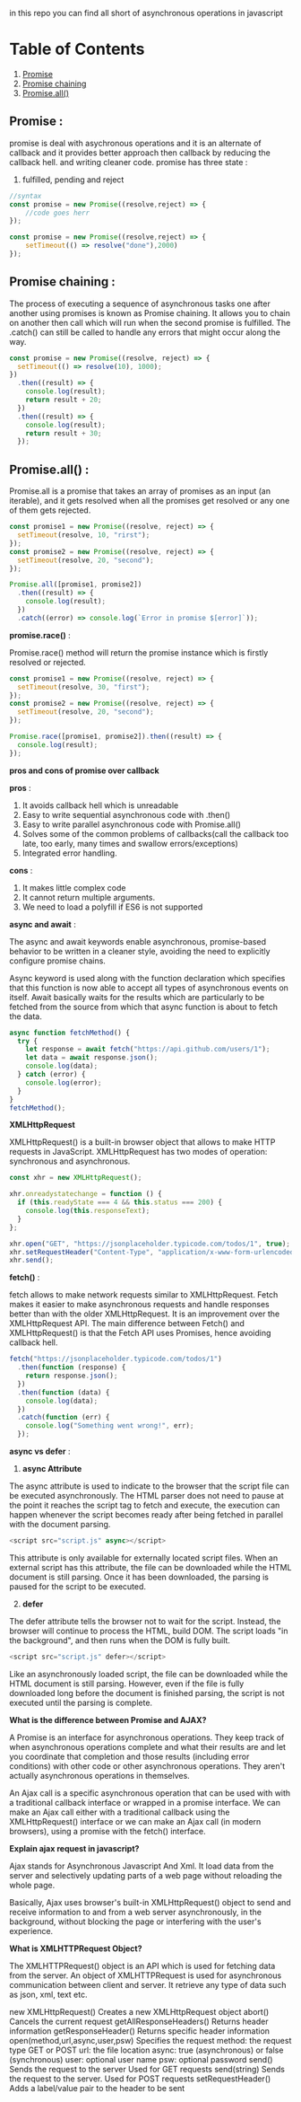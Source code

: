 in this repo you can find all short of asynchronous operations in javascript 


# Table of Contents

1. [Promise](#Promise)
2. [Promise chaining](#Promise-chaining)
3. [Promise.all()](#Promise.all())


## Promise :

promise is deal with asychronous operations and it is an alternate of callback and it provides better approach then callback by reducing the callback hell. and writing cleaner code.
promise has three state :

1. fulfilled, pending and reject

```javascript
//syntax
const promise = new Promise((resolve,reject) => {
    //code goes herr
});

const promise = new Promise((resolve,reject) => {
    setTimeout(() => resolve("done"),2000)
});
```

## Promise chaining :

The process of executing a sequence of asynchronous tasks one after another using promises is known as Promise chaining. It allows you to chain on another then call which will run when the second promise is fulfilled. The .catch() can still be called to handle any errors that might occur along the way.

```javascript
const promise = new Promise((resolve, reject) => {
  setTimeout(() => resolve(10), 1000);
})
  .then((result) => {
    console.log(result);
    return result + 20;
  })
  .then((result) => {
    console.log(result);
    return result + 30;
  });

```

## Promise.all() :

Promise.all is a promise that takes an array of promises as an input (an iterable), and it gets resolved when all the promises get resolved or any one of them gets rejected.

```javascript
const promise1 = new Promise((resolve, reject) => {
  setTimeout(resolve, 10, "rirst");
});
const promise2 = new Promise((resolve, reject) => {
  setTimeout(resolve, 20, "second");
});

Promise.all([promise1, promise2])
  .then((result) => {
    console.log(result);
  })
  .catch((error) => console.log(`Error in promise $[error]`));

```

__promise.race()__ :

Promise.race() method will return the promise instance which is firstly resolved or rejected.

```javascript
const promise1 = new Promise((resolve, reject) => {
  setTimeout(resolve, 30, "first");
});
const promise2 = new Promise((resolve, reject) => {
  setTimeout(resolve, 20, "second");
});

Promise.race([promise1, promise2]).then((result) => {
  console.log(result);
});

```

__pros and cons of promise over callback__

__pros__ :

1. It avoids callback hell which is unreadable
2. Easy to write sequential asynchronous code with .then()
3. Easy to write parallel asynchronous code with Promise.all()
4. Solves some of the common problems of callbacks(call the callback too late, too early, many  times and swallow errors/exceptions)
5. Integrated error handling.

__cons__ :

1. It makes little complex code
2. It cannot return multiple arguments.
3. We need to load a polyfill if ES6 is not supported


__async and await__ :

The async and await keywords enable asynchronous, promise-based behavior to be written in a cleaner style, avoiding the need to explicitly configure promise chains.

Async keyword is used along with the function declaration which specifies that this function is now able to accept all types of asynchronous events on itself. Await basically waits for the results which are particularly to be fetched from the source from which that async function is about to fetch the data.

```javascript
async function fetchMethod() {
  try {
    let response = await fetch("https://api.github.com/users/1");
    let data = await response.json();
    console.log(data);
  } catch (error) {
    console.log(error);
  }
}
fetchMethod();
```

__XMLHttpRequest__

XMLHttpRequest() is a built-in browser object that allows to make HTTP requests in JavaScript. XMLHttpRequest has two modes of operation: synchronous and asynchronous.

```javascript
const xhr = new XMLHttpRequest();

xhr.onreadystatechange = function () {
  if (this.readyState === 4 && this.status === 200) {
    console.log(this.responseText);
  }
};

xhr.open("GET", "https://jsonplaceholder.typicode.com/todos/1", true); // this makes asynchronous true or false
xhr.setRequestHeader("Content-Type", "application/x-www-form-urlencoded");
xhr.send();

```

__fetch()__ :

fetch allows to make network requests similar to XMLHttpRequest. Fetch makes it easier to make asynchronous requests and handle responses better than with the older XMLHttpRequest. It is an improvement over the XMLHttpRequest API. The main difference between Fetch() and XMLHttpRequest() is that the Fetch API uses Promises, hence avoiding callback hell.

```javascript
fetch("https://jsonplaceholder.typicode.com/todos/1")
  .then(function (response) {
    return response.json();
  })
  .then(function (data) {
    console.log(data);
  })
  .catch(function (err) {
    console.log("Something went wrong!", err);
  });


```

__async vs defer__ :


1. __async Attribute__

The async attribute is used to indicate to the browser that the script file can be executed asynchronously. The HTML parser does not need to pause at the point it reaches the script tag to fetch and execute, the execution can happen whenever the script becomes ready after being fetched in parallel with the document parsing.

```javascript
<script src="script.js" async></script>
```

This attribute is only available for externally located script files. When an external script has this attribute, the file can be downloaded while the HTML document is still parsing. Once it has been downloaded, the parsing is paused for the script to be executed.


2. __defer__

The defer attribute tells the browser not to wait for the script. Instead, the browser will continue to process the HTML, build DOM. The script loads "in the background", and then runs when the DOM is fully built.

```javascript
<script src="script.js" defer></script>
```

Like an asynchronously loaded script, the file can be downloaded while the HTML document is still parsing. However, even if the file is fully downloaded long before the document is finished parsing, the script is not executed until the parsing is complete.


__What is the difference between Promise and AJAX?__

A Promise is an interface for asynchronous operations. They keep track of when asynchronous operations complete and what their results are and let you coordinate that completion and those results (including error conditions) with other code or other asynchronous operations. They aren't actually asynchronous operations in themselves.

An Ajax call is a specific asynchronous operation that can be used with with a traditional callback interface or wrapped in a promise interface. We can make an Ajax call either with a traditional callback using the XMLHttpRequest() interface or we can make an Ajax call (in modern browsers), using a promise with the fetch() interface.

__Explain ajax request in javascript?__

Ajax stands for Asynchronous Javascript And Xml. It load data from the server and selectively updating parts of a web page without reloading the whole page.

Basically, Ajax uses browser's built-in XMLHttpRequest() object to send and receive information to and from a web server asynchronously, in the background, without blocking the page or interfering with the user's experience.


__What is XMLHTTPRequest Object?__

The XMLHTTPRequest() object is an API which is used for fetching data from the server. An object of XMLHTTPRequest is used for asynchronous communication between client and server. It retrieve any type of data such as json, xml, text etc.

new XMLHttpRequest()	    Creates a new XMLHttpRequest object
abort()	                  Cancels the current request
getAllResponseHeaders()	  Returns header information
getResponseHeader()	      Returns specific header information
open(method,url,async,user,psw)	      Specifies the request
                                      method:   the request type GET or POST
                                      url:      the file location
                                      async:    true (asynchronous) or false (synchronous)
                                      user:     optional user name
                                      psw:      optional password
send()	                  Sends the request to the server Used for GET requests
send(string)	            Sends the request to the server. Used for POST requests
setRequestHeader()	      Adds a label/value pair to the header to be sent